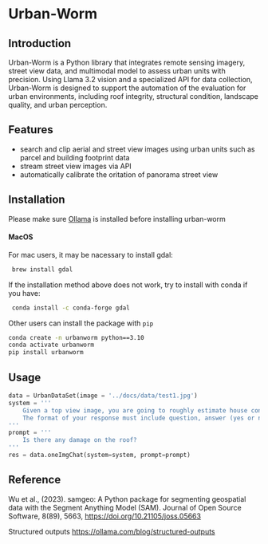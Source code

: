 # Urban-Worm

## Introduction
Urban-Worm is a Python library that integrates remote sensing imagery, street view data, and multimodal model to assess urban units with precision. Using Llama 3.2 vision and a specialized API for data collection, Urban-Worm is designed to support the automation of the evaluation for urban environments, including roof integrity, structural condition, landscape quality, and urban perception.

## Features
- search and clip aerial and street view images using urban units such as parcel and building footprint data
- stream street view images via API 
- automatically calibrate the oritation of panorama street view 

## Installation
Please make sure [Ollama](https://ollama.com/) is installed before installing urban-worm

#### MacOS
For mac users, it may be nacessary to install gdal:
```sh
 brew install gdal
```
If the installation method above does not work, try to install with conda if you have:
```sh
 conda install -c conda-forge gdal
```

Other users can install the package with `pip`
```sh
conda create -n urbanworm python==3.10
conda activate urbanworm
pip install urbanworm 
```

## Usage
```python
data = UrbanDataSet(image = '../docs/data/test1.jpg')
system = '''
    Given a top view image, you are going to roughly estimate house conditions. Your answer should be based only on your observation. 
    The format of your response must include question, answer (yes or no), explaination (within 50 words)
'''
prompt = '''
    Is there any damage on the roof?
'''
res = data.oneImgChat(system=system, prompt=prompt)
```

## Reference
Wu et al., (2023). samgeo: A Python package for segmenting geospatial data with the Segment Anything Model (SAM). Journal of Open Source Software, 8(89), 5663, https://doi.org/10.21105/joss.05663

Structured outputs https://ollama.com/blog/structured-outputs